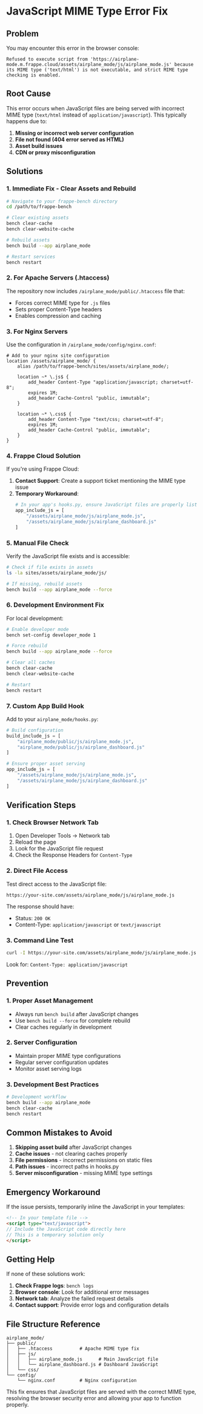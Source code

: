 # JavaScript MIME Type Error Fix

## Problem
You may encounter this error in the browser console:
```
Refused to execute script from 'https://airplane-mode.m.frappe.cloud/assets/airplane_mode/js/airplane_mode.js' because its MIME type ('text/html') is not executable, and strict MIME type checking is enabled.
```

## Root Cause
This error occurs when JavaScript files are being served with incorrect MIME type (`text/html` instead of `application/javascript`). This typically happens due to:

1. **Missing or incorrect web server configuration**
2. **File not found (404 error served as HTML)**
3. **Asset build issues**
4. **CDN or proxy misconfiguration**

## Solutions

### 1. Immediate Fix - Clear Assets and Rebuild

```bash
# Navigate to your frappe-bench directory
cd /path/to/frappe-bench

# Clear existing assets
bench clear-cache
bench clear-website-cache

# Rebuild assets
bench build --app airplane_mode

# Restart services
bench restart
```

### 2. For Apache Servers (.htaccess)
The repository now includes `/airplane_mode/public/.htaccess` file that:
- Forces correct MIME type for `.js` files
- Sets proper Content-Type headers
- Enables compression and caching

### 3. For Nginx Servers
Use the configuration in `/airplane_mode/config/nginx.conf`:

```nginx
# Add to your nginx site configuration
location /assets/airplane_mode/ {
    alias /path/to/frappe-bench/sites/assets/airplane_mode/;
    
    location ~* \.js$ {
        add_header Content-Type "application/javascript; charset=utf-8";
        expires 1M;
        add_header Cache-Control "public, immutable";
    }
    
    location ~* \.css$ {
        add_header Content-Type "text/css; charset=utf-8";
        expires 1M;
        add_header Cache-Control "public, immutable";
    }
}
```

### 4. Frappe Cloud Solution
If you're using Frappe Cloud:

1. **Contact Support**: Create a support ticket mentioning the MIME type issue
2. **Temporary Workaround**: 
   ```bash
   # In your app's hooks.py, ensure JavaScript files are properly listed
   app_include_js = [
       "/assets/airplane_mode/js/airplane_mode.js",
       "/assets/airplane_mode/js/airplane_dashboard.js"
   ]
   ```

### 5. Manual File Check
Verify the JavaScript file exists and is accessible:

```bash
# Check if file exists in assets
ls -la sites/assets/airplane_mode/js/

# If missing, rebuild assets
bench build --app airplane_mode --force
```

### 6. Development Environment Fix
For local development:

```bash
# Enable developer mode
bench set-config developer_mode 1

# Force rebuild
bench build --app airplane_mode --force

# Clear all caches
bench clear-cache
bench clear-website-cache

# Restart
bench restart
```

### 7. Custom App Build Hook
Add to your `airplane_mode/hooks.py`:

```python
# Build configuration
build_include_js = [
    "airplane_mode/public/js/airplane_mode.js",
    "airplane_mode/public/js/airplane_dashboard.js"
]

# Ensure proper asset serving
app_include_js = [
    "/assets/airplane_mode/js/airplane_mode.js",
    "/assets/airplane_mode/js/airplane_dashboard.js"
]
```

## Verification Steps

### 1. Check Browser Network Tab
1. Open Developer Tools → Network tab
2. Reload the page
3. Look for the JavaScript file request
4. Check the Response Headers for `Content-Type`

### 2. Direct File Access
Test direct access to the JavaScript file:
```
https://your-site.com/assets/airplane_mode/js/airplane_mode.js
```

The response should have:
- Status: `200 OK`
- Content-Type: `application/javascript` or `text/javascript`

### 3. Command Line Test
```bash
curl -I https://your-site.com/assets/airplane_mode/js/airplane_mode.js
```

Look for: `Content-Type: application/javascript`

## Prevention

### 1. Proper Asset Management
- Always run `bench build` after JavaScript changes
- Use `bench build --force` for complete rebuild
- Clear caches regularly in development

### 2. Server Configuration
- Maintain proper MIME type configurations
- Regular server configuration updates
- Monitor asset serving logs

### 3. Development Best Practices
```bash
# Development workflow
bench build --app airplane_mode
bench clear-cache
bench restart
```

## Common Mistakes to Avoid

1. **Skipping asset build** after JavaScript changes
2. **Cache issues** - not clearing caches properly
3. **File permissions** - incorrect permissions on static files
4. **Path issues** - incorrect paths in hooks.py
5. **Server misconfiguration** - missing MIME type settings

## Emergency Workaround

If the issue persists, temporarily inline the JavaScript in your templates:

```html
<!-- In your template file -->
<script type="text/javascript">
// Include the JavaScript code directly here
// This is a temporary solution only
</script>
```

## Getting Help

If none of these solutions work:

1. **Check Frappe logs**: `bench logs`
2. **Browser console**: Look for additional error messages  
3. **Network tab**: Analyze the failed request details
4. **Contact support**: Provide error logs and configuration details

## File Structure Reference
```
airplane_mode/
├── public/
│   ├── .htaccess          # Apache MIME type fix
│   ├── js/
│   │   ├── airplane_mode.js      # Main JavaScript file
│   │   └── airplane_dashboard.js # Dashboard JavaScript
│   └── css/
└── config/
    └── nginx.conf         # Nginx configuration
```

This fix ensures that JavaScript files are served with the correct MIME type, resolving the browser security error and allowing your app to function properly.
